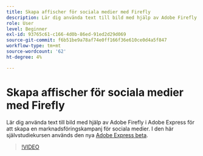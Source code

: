 ```yaml
---
title: Skapa affischer för sociala medier med Firefly
description: Lär dig använda text till bild med hjälp av Adobe Firefly för att skapa en marknadsföringskampanj för sociala medier
role: User
level: Beginner
exl-id: 93765c61-c166-4d0b-86ed-91ed2d29d069
source-git-commit: f6b51be9a78af74e0ff166f36e610ce0d4a5f847
workflow-type: tm+mt
source-wordcount: '62'
ht-degree: 4%

---
```


# Skapa affischer för sociala medier med Firefly

Lär dig använda text till bild med hjälp av Adobe Firefly i Adobe Express för att skapa en marknadsföringskampanj för sociala medier. I den här självstudiekursen används den nya [Adobe Express beta](https://www.adobe.com/express/).

>[!VIDEO](https://video.tv.adobe.com/v/3420533?quality=12&learn=on&hidetitle=true)
